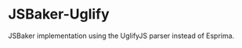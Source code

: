 JSBaker-Uglify
==============

JSBaker implementation using the UglifyJS parser instead of Esprima.
